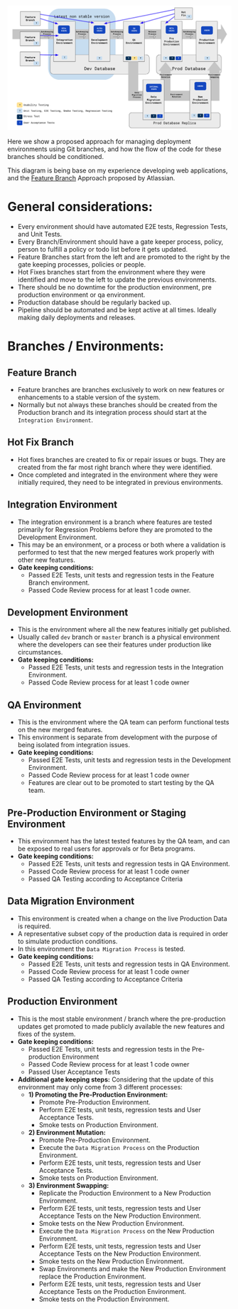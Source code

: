 ![git branches environment](../assets/media/git-branches-environment.png)

Here we show a proposed approach for managing deployment environments using Git branches, and how the flow of the code for these branches should be conditioned.

This diagram is being base on my experience developing web applications, and the [Feature Branch](https://www.atlassian.com/git/tutorials/comparing-workflows/feature-branch-workflow) Approach proposed by Atlassian.

# General considerations:

- Every environment should have automated E2E tests, Regression Tests, and Unit Tests.
- Every Branch/Environment should have a gate keeper process, policy, person to fulfill a policy or todo list before it gets updated.
- Feature Branches start from the left and are promoted to the right by the gate keeping processes, policies or people.
- Hot Fixes branches start from the environment where they were identified and move to the left to update the previous environments.
- There should be no downtime for the production environment, pre production environment or qa environment.
- Production database should be regularly backed up.
- Pipeline should be automated and be kept active at all times. Ideally making daily deployments and releases.

# Branches / Environments:

## Feature Branch

- Feature branches are branches exclusively to work on new features or enhancements to a stable version of the system.
- Normally but not always these branches should be created from the Production branch and its integration process should start at the `Integration Environment`.

## Hot Fix Branch

- Hot fixes branches are created to fix or repair issues or bugs. They are created from the far most right branch where they were identified.
- Once completed and integrated in the environment where they were initially required, they need to be integrated in previous environments.

## Integration Environment

- The integration environment is a branch where features are tested primarily for Regression Problems before they are promoted to the Development Environment.
- This may be an environment, or a process or both where a validation is performed to test that the new merged features work properly with other new features.
- **Gate keeping conditions:**
    - Passed E2E Tests, unit tests and regression tests in the Feature Branch environment.
    - Passed Code Review process for at least 1 code owner.

## Development Environment

- This is the environment where all the new features initially get published.
- Usually called `dev` branch or `master` branch is a physical environment where the developers can see their features under production like circumstances.
- **Gate keeping conditions:**
    - Passed E2E Tests, unit tests and regression tests in the Integration Environment.
    - Passed Code Review process for at least 1 code owner

## QA Environment

- This is the environment where the QA team can perform functional tests on the new merged features.
- This environment is separate from development with the purpose of being isolated from integration issues.
- **Gate keeping conditions:**
    - Passed E2E Tests, unit tests and regression tests in the Development Environment.
    - Passed Code Review process for at least 1 code owner
    - Features are clear out to be promoted to start testing by the QA team.

## Pre-Production Environment or Staging Environment

- This environment has the latest tested features by the QA team, and can be exposed to real users for approvals or for Beta programs.
- **Gate keeping conditions:**
    - Passed E2E Tests, unit tests and regression tests in QA Environment.
    - Passed Code Review process for at least 1 code owner
    - Passed QA Testing according to Acceptance Criteria

## Data Migration Environment

- This environment is created when a change on the live Production Data is required.
- A representative subset copy of the production data is required in order to simulate production conditions.
- In this environment the `Data Migration Process` is tested.
- **Gate keeping conditions:**
    - Passed E2E Tests, unit tests and regression tests in QA Environment.
    - Passed Code Review process for at least 1 code owner
    - Passed QA Testing according to Acceptance Criteria


## Production Environment

- This is the most stable environment / branch where the pre-production updates get promoted to made publicly available the new features and fixes of the system.
- **Gate keeping conditions:**
    - Passed E2E Tests, unit tests and regression tests in the Pre-production Environment
    - Passed Code Review process for at least 1 code owner
    - Passed User Acceptance Tests
- **Additional gate keeping steps:** Considering that the update of this environment may only come from 3 different processes:
    - **1) Promoting the Pre-Production Environment:**
        - Promote Pre-Production Environment.
        - Perform E2E tests, unit tests, regression tests and User Acceptance Tests.
        - Smoke tests on Production Environment.
    - **2) Environment Mutation:**
        - Promote Pre-Production Environment.
        - Execute the `Data Migration Process` on the Production Environment.
        - Perform E2E tests, unit tests, regression tests and User Acceptance Tests.
        - Smoke tests on Production Environment.
    - **3) Environment Swapping:**
        - Replicate the Production Environment to a New Production Environment.
        - Perform E2E tests, unit tests, regression tests and User Acceptance Tests on the New Production Environment.
        - Smoke tests on the New Production Environment.
        - Execute the `Data Migration Process` on the New Production Environment.
        - Perform E2E tests, unit tests, regression tests and User Acceptance Tests on the New Production Environment.
        - Smoke tests on the New Production Environment.
        - Swap Environments and make the New Production Environment replace the Production Environment.
        - Perform E2E tests, unit tests, regression tests and User Acceptance Tests on the Production Environment.
        - Smoke tests on the Production Environment.

    
